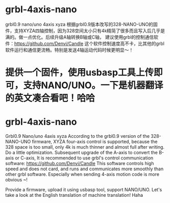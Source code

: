 # grbl-4axis-nano
grbl0.9
nano/uno
4axis xyza
根据grbl0.9版本改写的328-NANO-UNO的固件，支持XYZA四轴控制，因为328空间太小只有4k精简了很多而且写入后几乎是满的。做一点优化。后续升级A轴转换B轴或C轴，
建议使用grbl的控制通信软件：https://github.com/Denvi/Candle
这个软件控制速度高不卡，比其他的grbl软件运行和通信更流畅。特别是发送4轴运动代码时候更明显～！

提供一个固件，使用usbasp工具上传即可，支持NANO/UNO。一下是机器翻译的英文凑合看吧！哈哈
==========================================================================================
# grbl-4axis-nano
Grbl0.9
Nano/uno
4axis xyza
According to the grbl0.9 version of the 328-NANO-UNO firmware, XYZA four-axis control is supported, because the 328 space is too small, only 4k is much thinner and almost full after writing. Do a little optimization. Subsequent upgrade of the A-axis to convert the B-axis or C-axis,
It is recommended to use grbl's control communication software: https://github.com/Denvi/Candle
This software controls high speed and does not card, and runs and communicates more smoothly than other grbl software. Especially when sending 4-axis motion code is more obvious ~!

Provide a firmware, upload it using usbasp tool, support NANO/UNO. Let's take a look at the English translation of machine translation! Haha